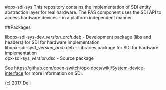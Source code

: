 #opx-sdi-sys
This repository contains the implementation of SDI entity abstraction layer for real hardware. The PAS component uses the SDI API to access hardware devices - in a platform independent manner.  
  
##Packages
  
libopx-sdi-sys-dev\_*version*\_*arch*.deb - Development package (libs and headers) for SDI for hardware implementation  
libopx-sdi-sys1\_*version*\_*arch*.deb - Libraries package for SDI for hardware implementation  
opx-sdi-sys\_*version*.dsc - Source package  
  
See https://github.com/open-switch/opx-docs/wiki/System-device-interface for more information on SDI.  
  
(c) 2017 Dell  
